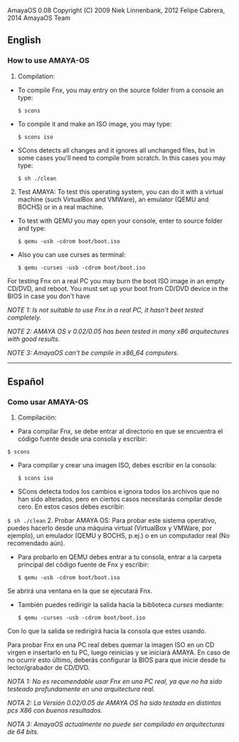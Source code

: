 AmayaOS 0.08
Copyright (C) 2009 Niek Linnenbank, 2012 Felipe Cabrera, 2014 AmayaOS Team

## English
### How to use AMAYA-OS
1. Compilation:
 * To compile Fnx, you may entry on the source folder from a console an type:
 
   `$ scons`
 * To compile it and make an ISO image, you may type:
 
   `$ scons iso`
 * SCons detects all changes and it ignores all unchanged files, but in some cases you'll need to compile from scratch. In this cases you may type:
 
   `$ sh ./clean`
2. Test AMAYA:
To test this operating system, you can do it with a virtual machine (such VirtualBox and VMWare), an emulator (QEMU and BOCHS) or in a real machine.

 * To test with QEMU you may open your console, enter to source folder and type:

   `$ qemu -usb -cdrom boot/boot.iso`
   
 * Also you can use curses as terminal:

   `$ qemu -curses -usb -cdrom boot/boot.iso`
   
For testing Fnx on a real PC you may burn the boot ISO image in an empty CD/DVD, and reboot. You must set up your boot from CD/DVD device in the BIOS in case you don't have

*NOTE 1: Is not suitable to use Fnx in a real PC, it hasn't beet tested completely.*

*NOTE 2: AMAYA OS v 0.02/0.05 has been tested in many x86 arquitectures with good results.*

*NOTE 3: AmayaOS can't be compile in x86_64 computers.*

- - -

## Español
### Como usar AMAYA-OS
1. Compilación:
 * Para compilar Fnx, se debe entrar al directorio en que se encuentra el código fuente desde una consola y escribir:
 
  `$ scons`
 * Para compilar y crear una imagen ISO, debes escribir en la consola:
 
   `$ scons iso`
 * SCons detecta todos los cambios e ignora todos los archivos que no han sido alterados, pero en ciertos casos necesitarás compilar desde cero. En estos casos debes escribir:
 
  `$ sh ./clean`
2. Probar AMAYA OS:
Para probar este sistema operativo, puedes hacerlo desde una máquina virtual (VirtualBox y VMWare, por ejemplo), un emulador (QEMU y BOCHS, p.ej.) o en un computador real (No recomendado aún).

 * Para probarlo en QEMU debes entrar a tu consola, entrar a la carpeta principal del código fuente de Fnx y escribir:
 
   `$ qemu -usb -cdrom boot/boot.iso`
   
 Se abrirá una ventana en la que se ejecutará Fnx.

 * También puedes redirigir la salida hacia la biblioteca *curses* mediante:

   `$ qemu -curses -usb -cdrom boot/boot.iso`
   
 Con lo que la salida se redirigirá hacia la consola que estes usando.

Para probar Fnx en una PC real debes quemar la imagen ISO en un CD virgen e insertarlo en tu PC, luego reinicias y se iniciará AMAYA. En caso de no ocurrir esto último, deberás configurar la BIOS para que inicie desde tu lector/grabador de CD/DVD.

*NOTA 1: No es recomendable usar Fnx en una PC real, ya que no ha sido testeado profundamente en una arquitectura real.*

*NOTA 2: La Versión 0.02/0.05 de AMAYA OS ha sido testada en distintos pcs X86 con buenos resultados.*

*NOTA 3: AmayaOS actualmente no puede ser compilado en arquitecturas de 64 bits.*
